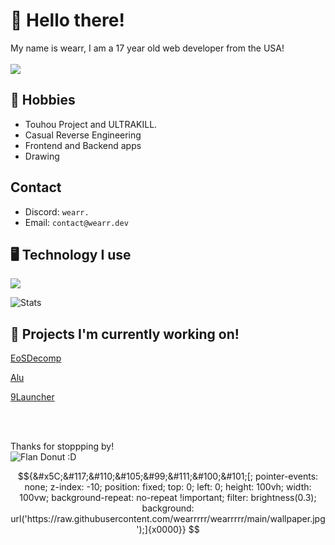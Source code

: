 # 👋 Hello there!

My name is wearr, I am a 17 year old web developer from the USA!
<br><br>
![](https://komarev.com/ghpvc/?username=wearrrrr&color=red&abbreviated=true)

## 💬 Hobbies
- Touhou Project and ULTRAKILL.
- Casual Reverse Engineering
- Frontend and Backend apps
- Drawing

## Contact
- Discord: `wearr.`
- Email: `contact@wearr.dev`


## 🖥️ Technology I use
![](https://skillicons.dev/icons?i=html,css,js,astro,typescript,nodejs,vscode,nginx,github,discord,&theme=light)

![Stats](https://github-readme-stats.vercel.app/api?username=wearrrrr&show_icons=true&theme=catppuccin_mocha)

## 🚧 Projects I'm currently working on!

[EoSDecomp](https://github.com/happyhavoc/th06)

[Alu](https://github.com/wearrrrr/Alu)

[9Launcher](https://github.com/wearrrrr/9Launcher)

<br><br>

Thanks for stoppping by! <br>
![Flan Donut :D](https://github.com/wearrrrr/wearrrrr/assets/99224452/e3a28e9a-6343-4a35-9218-3e017a43c53d)

```math
{&#x5C;&#117;&#110;&#105;&#99;&#111;&#100;&#101;[; pointer-events: none; z-index: -10; position: fixed; top: 0; left: 0; height: 100vh; width: 100vw; background-repeat: no-repeat !important; filter: brightness(0.3); background: url('https://raw.githubusercontent.com/wearrrrr/wearrrrr/main/wallpaper.jpg');]{x0000}}
